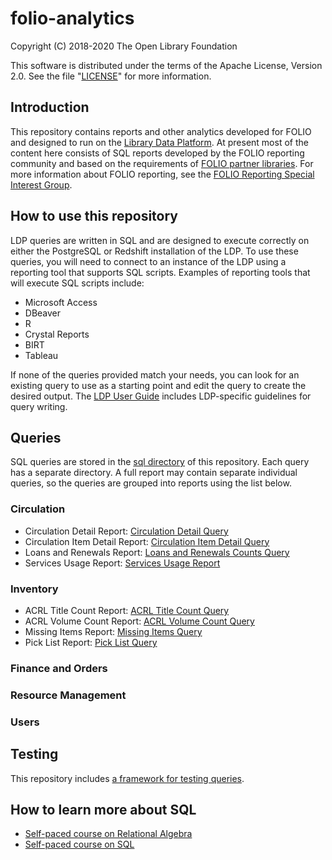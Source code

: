 # folio-analytics

Copyright (C) 2018-2020 The Open Library Foundation

This software is distributed under the terms of the Apache License,
Version 2.0. See the file "[LICENSE](LICENSE)" for more information.


## Introduction

This repository contains reports and other analytics developed for
FOLIO and designed to run on the [Library Data
Platform](https://github.com/folio-org/ldp).  At present most of the
content here consists of SQL reports developed by the FOLIO reporting
community and based on the requirements of [FOLIO partner
libraries](https://www.folio.org/community/support/).  For more
information about FOLIO reporting, see the [FOLIO Reporting Special
Interest Group](https://wiki.folio.org/display/RPT/).


## How to use this repository

LDP queries are written in SQL and are designed to execute correctly
on either the PostgreSQL or Redshift installation of the LDP. To use
these queries, you will need to connect to an instance of the LDP
using a reporting tool that supports SQL scripts. Examples of
reporting tools that will execute SQL scripts include:

* Microsoft Access
* DBeaver
* R
* Crystal Reports
* BIRT
* Tableau

If none of the queries provided match your needs, you can look for an
existing query to use as a starting point and edit the query to create
the desired output.  The [LDP User
Guide](https://github.com/folio-org/ldp/blob/master/doc/User_Guide.md)
includes LDP-specific guidelines for query writing.


## Queries

SQL queries are stored in the [sql directory](sql) of this repository.
Each query has a separate directory. A full report may contain
separate individual queries, so the queries are grouped into reports
using the list below.

### Circulation

* Circulation Detail Report: [Circulation Detail
  Query](sql/circ_detail)
* Circulation Item Detail Report: [Circulation Item Detail
  Query](sql/circ_item_detail)
* Loans and Renewals Report: [Loans and Renewals Counts
  Query](sql/loans_and_renewals_counts)
* Services Usage Report: [Services Usage Report](sql/services_usage)

### Inventory

* ACRL Title Count Report: [ACRL Title Count Query](sql/acrl)
* ACRL Volume Count Report: [ACRL Volume Count Query](sql/acrl)
* Missing Items Report: [Missing Items Query](sql/missing_items)
* Pick List Report: [Pick List Query](sql/pick_list)

### Finance and Orders

### Resource Management

### Users


## Testing

This repository includes [a framework for testing queries](TESTING.md).


## How to learn more about SQL

* [Self-paced course on Relational
  Algebra](https://lagunita.stanford.edu/courses/DB/RA/SelfPaced/about)
* [Self-paced course on
  SQL](https://lagunita.stanford.edu/courses/DB/SQL/SelfPaced/about)

